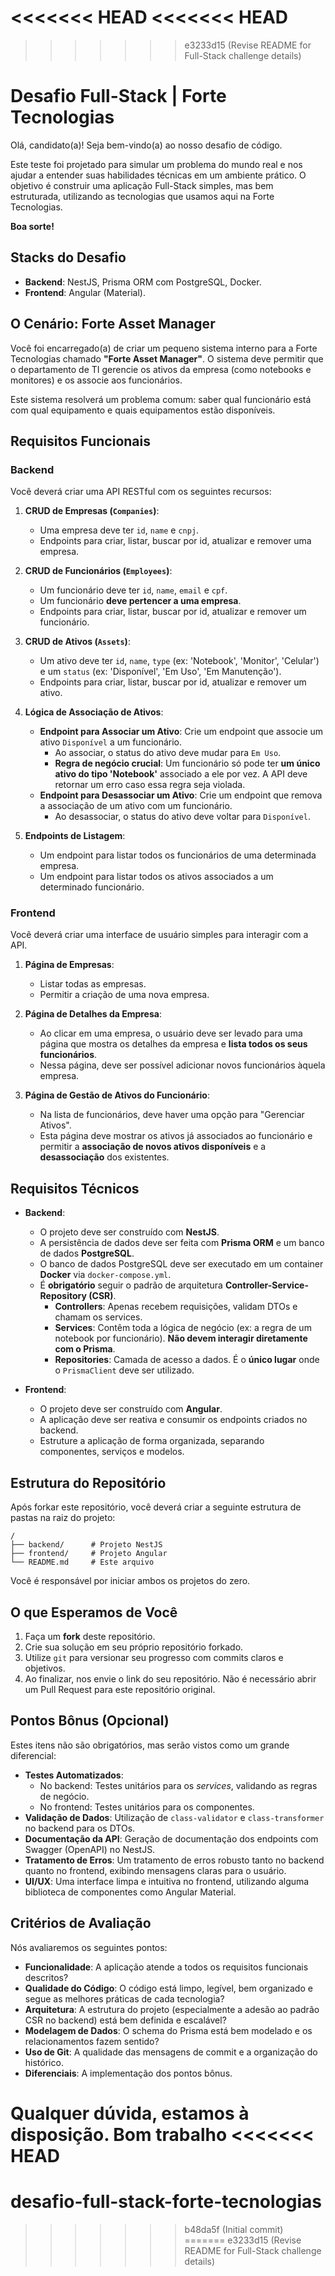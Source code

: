 <<<<<<< HEAD
<<<<<<< HEAD
=======
>>>>>>> e3233d15 (Revise README for Full-Stack challenge details)
# Desafio Full-Stack | Forte Tecnologias

Olá, candidato(a)! Seja bem-vindo(a) ao nosso desafio de código.

Este teste foi projetado para simular um problema do mundo real e nos ajudar a entender suas habilidades técnicas em um ambiente prático. O objetivo é construir uma aplicação Full-Stack simples, mas bem estruturada, utilizando as tecnologias que usamos aqui na Forte Tecnologias.

**Boa sorte!**

## Stacks do Desafio

-   **Backend**: NestJS, Prisma ORM com PostgreSQL, Docker.
-   **Frontend**: Angular (Material).

## O Cenário: Forte Asset Manager

Você foi encarregado(a) de criar um pequeno sistema interno para a Forte Tecnologias chamado **"Forte Asset Manager"**. O sistema deve permitir que o departamento de TI gerencie os ativos da empresa (como notebooks e monitores) e os associe aos funcionários.

Este sistema resolverá um problema comum: saber qual funcionário está com qual equipamento e quais equipamentos estão disponíveis.

## Requisitos Funcionais

### Backend

Você deverá criar uma API RESTful com os seguintes recursos:

1.  **CRUD de Empresas (`Companies`)**:
    -   Uma empresa deve ter `id`, `name` e `cnpj`.
    -   Endpoints para criar, listar, buscar por id, atualizar e remover uma empresa.

2.  **CRUD de Funcionários (`Employees`)**:
    -   Um funcionário deve ter `id`, `name`, `email` e `cpf`.
    -   Um funcionário **deve pertencer a uma empresa**.
    -   Endpoints para criar, listar, buscar por id, atualizar e remover um funcionário.

3.  **CRUD de Ativos (`Assets`)**:
    -   Um ativo deve ter `id`, `name`, `type` (ex: 'Notebook', 'Monitor', 'Celular') e um `status` (ex: 'Disponível', 'Em Uso', 'Em Manutenção').
    -   Endpoints para criar, listar, buscar por id, atualizar e remover um ativo.

4.  **Lógica de Associação de Ativos**:
    -   **Endpoint para Associar um Ativo**: Crie um endpoint que associe um ativo `Disponível` a um funcionário.
        -   Ao associar, o status do ativo deve mudar para `Em Uso`.
        -   **Regra de negócio crucial**: Um funcionário só pode ter **um único ativo do tipo 'Notebook'** associado a ele por vez. A API deve retornar um erro caso essa regra seja violada.
    -   **Endpoint para Desassociar um Ativo**: Crie um endpoint que remova a associação de um ativo com um funcionário.
        -   Ao desassociar, o status do ativo deve voltar para `Disponível`.

5.  **Endpoints de Listagem**:
    -   Um endpoint para listar todos os funcionários de uma determinada empresa.
    -   Um endpoint para listar todos os ativos associados a um determinado funcionário.

### Frontend

Você deverá criar uma interface de usuário simples para interagir com a API.

1.  **Página de Empresas**:
    -   Listar todas as empresas.
    -   Permitir a criação de uma nova empresa.

2.  **Página de Detalhes da Empresa**:
    -   Ao clicar em uma empresa, o usuário deve ser levado para uma página que mostra os detalhes da empresa e **lista todos os seus funcionários**.
    -   Nessa página, deve ser possível adicionar novos funcionários àquela empresa.

3.  **Página de Gestão de Ativos do Funcionário**:
    -   Na lista de funcionários, deve haver uma opção para "Gerenciar Ativos".
    -   Esta página deve mostrar os ativos já associados ao funcionário e permitir a **associação de novos ativos disponíveis** e a **desassociação** dos existentes.

## Requisitos Técnicos

-   **Backend**:
    -   O projeto deve ser construído com **NestJS**.
    -   A persistência de dados deve ser feita com **Prisma ORM** e um banco de dados **PostgreSQL**.
    -   O banco de dados PostgreSQL deve ser executado em um container **Docker** via `docker-compose.yml`.
    -   É **obrigatório** seguir o padrão de arquitetura **Controller-Service-Repository (CSR)**.
        -   **Controllers**: Apenas recebem requisições, validam DTOs e chamam os services.
        -   **Services**: Contêm toda a lógica de negócio (ex: a regra de um notebook por funcionário). **Não devem interagir diretamente com o Prisma**.
        -   **Repositories**: Camada de acesso a dados. É o **único lugar** onde o `PrismaClient` deve ser utilizado.

-   **Frontend**:
    -   O projeto deve ser construído com **Angular**.
    -   A aplicação deve ser reativa e consumir os endpoints criados no backend.
    -   Estruture a aplicação de forma organizada, separando componentes, serviços e modelos.

## Estrutura do Repositório

Após forkar este repositório, você deverá criar a seguinte estrutura de pastas na raiz do projeto:

```
/
├── backend/      # Projeto NestJS
├── frontend/     # Projeto Angular
└── README.md     # Este arquivo
```

Você é responsável por iniciar ambos os projetos do zero.

## O que Esperamos de Você

1.  Faça um **fork** deste repositório.
2.  Crie sua solução em seu próprio repositório forkado.
3.  Utilize `git` para versionar seu progresso com commits claros e objetivos.
4.  Ao finalizar, nos envie o link do seu repositório. Não é necessário abrir um Pull Request para este repositório original.

## Pontos Bônus (Opcional)

Estes itens não são obrigatórios, mas serão vistos como um grande diferencial:

-   **Testes Automatizados**:
    -   No backend: Testes unitários para os *services*, validando as regras de negócio.
    -   No frontend: Testes unitários para os componentes.
-   **Validação de Dados**: Utilização de `class-validator` e `class-transformer` no backend para os DTOs.
-   **Documentação da API**: Geração de documentação dos endpoints com Swagger (OpenAPI) no NestJS.
-   **Tratamento de Erros**: Um tratamento de erros robusto tanto no backend quanto no frontend, exibindo mensagens claras para o usuário.
-   **UI/UX**: Uma interface limpa e intuitiva no frontend, utilizando alguma biblioteca de componentes como Angular Material.

## Critérios de Avaliação

Nós avaliaremos os seguintes pontos:

-   **Funcionalidade**: A aplicação atende a todos os requisitos funcionais descritos?
-   **Qualidade do Código**: O código está limpo, legível, bem organizado e segue as melhores práticas de cada tecnologia?
-   **Arquitetura**: A estrutura do projeto (especialmente a adesão ao padrão CSR no backend) está bem definida e escalável?
-   **Modelagem de Dados**: O schema do Prisma está bem modelado e os relacionamentos fazem sentido?
-   **Uso de Git**: A qualidade das mensagens de commit e a organização do histórico.
-   **Diferenciais**: A implementação dos pontos bônus.

Qualquer dúvida, estamos à disposição. Bom trabalho
<<<<<<< HEAD
=======
# desafio-full-stack-forte-tecnologias
>>>>>>> b48da5f (Initial commit)
=======
>>>>>>> e3233d15 (Revise README for Full-Stack challenge details)
